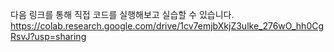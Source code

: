 다음 링크를 통해 직접 코드를 실행해보고 실습할 수 있습니다.
https://colab.research.google.com/drive/1cv7emjbXkjZ3ulke_276wO_hh0CgRsvJ?usp=sharing
